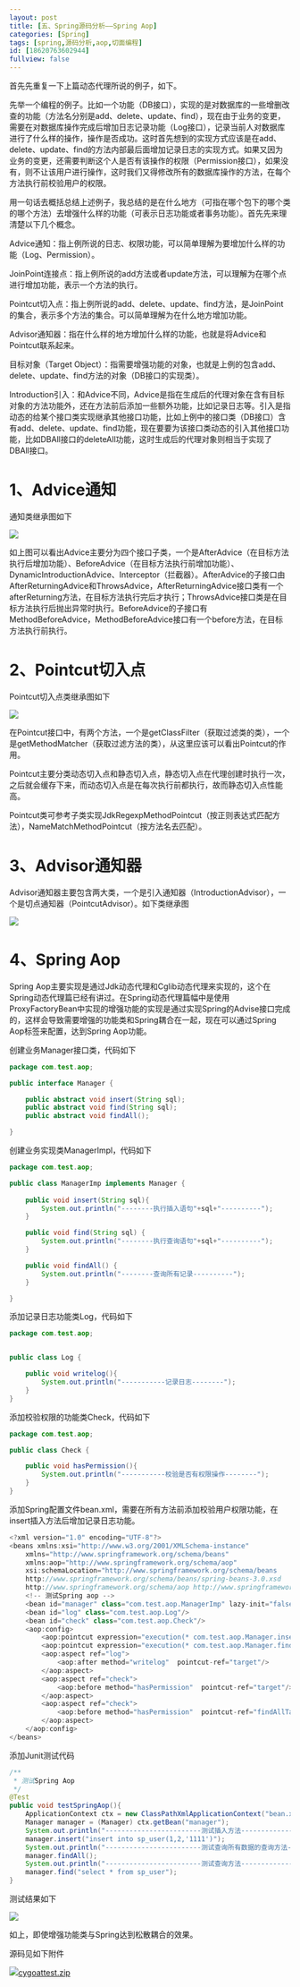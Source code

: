 ```yaml
---
layout: post
title: [五、Spring源码分析——Spring Aop]
categories: [Spring]
tags: [spring,源码分析,aop,切面编程]
id: [18620763602944]
fullview: false
---
```


首先先重复一下上篇动态代理所说的例子，如下。

先举一个编程的例子。比如一个功能（DB接口），实现的是对数据库的一些增删改查的功能（方法名分别是add、delete、update、find），现在由于业务的变更，需要在对数据库操作完成后增加日志记录功能（Log接口），记录当前人对数据库进行了什么样的操作，操作是否成功。这时首先想到的实现方式应该是在add、delete、update、find的方法内部最后面增加记录日志的实现方式。如果又因为业务的变更，还需要判断这个人是否有该操作的权限（Permission接口），如果没有，则不让该用户进行操作，这时我们又得修改所有的数据库操作的方法，在每个方法执行前校验用户的权限。

用一句话去概括总结上述例子，我总结的是在什么地方（可指在哪个包下的哪个类的哪个方法）去增强什么样的功能（可表示日志功能或者事务功能）。首先先来理清楚以下几个概念。

Advice通知：指上例所说的日志、权限功能，可以简单理解为要增加什么样的功能（Log、Permission）。

JoinPoint连接点：指上例所说的add方法或者update方法，可以理解为在哪个点进行增加功能，表示一个方法的执行。

Pointcut切入点：指上例所说的add、delete、update、find方法，是JoinPoint的集合，表示多个方法的集合。可以简单理解为在什么地方增加功能。

Advisor通知器：指在什么样的地方增加什么样的功能，也就是将Advice和Pointcut联系起来。

目标对象（Target Object）：指需要增强功能的对象，也就是上例的包含add、delete、update、find方法的对象（DB接口的实现类）。

Introduction引入：和Advice不同，Advice是指在生成后的代理对象在含有目标对象的方法功能外，还在方法前后添加一些额外功能，比如记录日志等。引入是指动态的给某个接口类实现继承其他接口功能，比如上例中的接口类（DB接口）含有add、delete、update、find功能，现在要要为该接口类动态的引入其他接口功能，比如DBAll接口的deleteAll功能，这时生成后的代理对象则相当于实现了DBAll接口。

# 1、Advice通知

通知类继承图如下

![](/assets/resources/image/20170705/1499240531795083029.png)

如上图可以看出Advice主要分为四个接口子类，一个是AfterAdvice（在目标方法执行后增加功能）、BeforeAdvice（在目标方法执行前增加功能）、DynamicIntroductionAdvice、Interceptor（拦截器）。AfterAdvice的子接口由AfterReturningAdvice和ThrowsAdvice，AfterReturningAdvice接口类有一个afterReturning方法，在目标方法执行完后才执行；ThrowsAdvice接口类是在目标方法执行后抛出异常时执行。BeforeAdvice的子接口有MethodBeforeAdvice，MethodBeforeAdvice接口有一个before方法，在目标方法执行前执行。

# 2、Pointcut切入点

Pointcut切入点类继承图如下

![](/assets/resources/image/20170705/1499240540764082486.png)

在Pointcut接口中，有两个方法，一个是getClassFilter（获取过滤类的类），一个是getMethodMatcher（获取过滤方法的类），从这里应该可以看出Pointcut的作用。

Pointcut主要分类动态切入点和静态切入点，静态切入点在代理创建时执行一次，之后就会缓存下来，而动态切入点是在每次执行前都执行，故而静态切入点性能高。

Pointcut类可参考子类实现JdkRegexpMethodPointcut（按正则表达式匹配方法），NameMatchMethodPointcut（按方法名去匹配）。

# 3、Advisor通知器

Advisor通知器主要包含两大类，一个是引入通知器（IntroductionAdvisor），一个是切点通知器（PointcutAdvisor）。如下类继承图

![](/assets/resources/image/20170705/1499240550390094358.png)

# 4、Spring Aop

Spring Aop主要实现是通过Jdk动态代理和Cglib动态代理来实现的，这个在Spring动态代理篇已经有讲过。在Spring动态代理篇幅中是使用ProxyFactoryBean中实现的增强功能的实现是通过实现Spring的Advise接口完成的，这样会导致需要增强的功能类和Spring耦合在一起，现在可以通过Spring Aop标签来配置，达到Spring Aop功能。

创建业务Manager接口类，代码如下

```java
package com.test.aop;

public interface Manager {

	public abstract void insert(String sql);
	public abstract void find(String sql);
	public abstract void findAll();

}
```

创建业务实现类ManagerImpl，代码如下

```java
package com.test.aop;

public class ManagerImp implements Manager {
	
	public void insert(String sql){
		System.out.println("--------执行插入语句"+sql+"----------");
	}

	public void find(String sql) {
		System.out.println("--------执行查询语句"+sql+"----------");
	}

	public void findAll() {
		System.out.println("--------查询所有记录----------");
	}

}
```

添加记录日志功能类Log，代码如下

```java
package com.test.aop;


public class Log {

	public void writelog(){
		System.out.println("-----------记录日志--------");
	}
}
```

添加校验权限的功能类Check，代码如下

```java
package com.test.aop;

public class Check {

	public void hasPermission(){
		System.out.println("-----------校验是否有权限操作--------");
	}
}
```

添加Spring配置文件bean.xml，需要在所有方法前添加校验用户权限功能，在insert插入方法后增加记录日志功能。

```java
<?xml version="1.0" encoding="UTF-8"?>
<beans xmlns:xsi="http://www.w3.org/2001/XMLSchema-instance"
    xmlns="http://www.springframework.org/schema/beans"
    xmlns:aop="http://www.springframework.org/schema/aop"
    xsi:schemaLocation="http://www.springframework.org/schema/beans
    http://www.springframework.org/schema/beans/spring-beans-3.0.xsd
    http://www.springframework.org/schema/aop http://www.springframework.org/schema/aop/spring-aop-3.0.xsd">
    <!-- 测试Spring aop -->
    <bean id="manager" class="com.test.aop.ManagerImp" lazy-init="false"/>
    <bean id="log" class="com.test.aop.Log"/>
    <bean id="check" class="com.test.aop.Check"/>
    <aop:config>
   		<aop:pointcut expression="execution(* com.test.aop.Manager.insert(..))" id="target"/>
   		<aop:pointcut expression="execution(* com.test.aop.Manager.find*(..))" id="findAllTarget"/>
    	<aop:aspect ref="log">
    		<aop:after method="writelog"  pointcut-ref="target"/>
    	</aop:aspect>
    	<aop:aspect ref="check">
    		<aop:before method="hasPermission"  pointcut-ref="target"/>
    	</aop:aspect>
    	<aop:aspect ref="check">
    		<aop:before method="hasPermission"  pointcut-ref="findAllTarget"/>
    	</aop:aspect>
    </aop:config>
</beans>
```

添加Junit测试代码

```java
/**
 * 测试Spring Aop
 */
@Test
public void testSpringAop(){
	ApplicationContext ctx = new ClassPathXmlApplicationContext("bean.xml");
	Manager manager = (Manager) ctx.getBean("manager");
	System.out.println("------------------------测试插入方法---------------------------");
	manager.insert("insert into sp_user(1,2,'1111')");
	System.out.println("------------------------测试查询所有数据的查询方法---------------------------");
	manager.findAll();
	System.out.println("------------------------测试查询方法---------------------------");
	manager.find("select * from sp_user");
}
```

测试结果如下

![](/assets/resources/image/20170705/1499240563147058896.png)

如上，即使增强功能类与Spring达到松散耦合的效果。 

源码见如下附件

![](/assets/resources/icon_rar.gif)[cygoattest.zip](/assets/resources/file/20170705/1499240606715036039.zip "cygoattest.zip")


